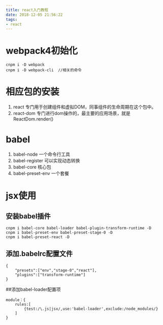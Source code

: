 ```yaml
---
title: react入门教程
date: 2018-12-05 21:56:22
tags:
- react
---
```


# webpack4初始化

```
cnpm i -D webpack
cnpm i -D webpack-cli  //相关的命令
```

# 相应包的安装

1. react 专门用于创建组件和虚拟DOM，同事组件的生命周期在这个包中。
2. react-dom 专门进行dom操作的，最主要的应用场景，就是ReactDom.render()

# babel

1. babel-node 一个命令行工具
2. babel-register 可以实现动态转换
3. babel-core 核心包
4. babel-preset-env 一个套餐

#  jsx使用

## 安装babel插件

```
cnpm i babel-core babel-loader babel-plugin-transform-runtime -D
cnpm i babel-preset-env babel-preset-stage-0 -D
cnpm i babel-preset-react -D
```

## 添加.babelrc配置文件

```
{
    "presets":["env","stage-0","react"],
    "plugins":["transform-runtime"]
}
```

##添加babel-loader配置项

```
module：{
    rules:[
        {test:/\.js|jsx/,use:'babel-loader',exclude:/node_modules/}
    ]
}
```